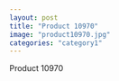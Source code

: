 ```yaml
---
layout: post
title: "Product 10970"
image: "product10970.jpg"
categories: "category1"
---
```

Product 10970
